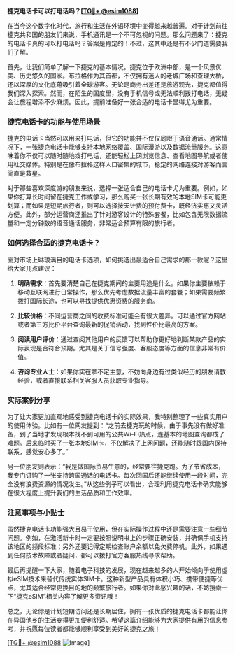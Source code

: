 **捷克电话卡可以打电话吗？[[TG💪+ @esim1088](https://t.me/s/esim1088)]**

在当今这个数字化时代，旅行和生活在外语环境中变得越来越普遍。对于计划前往捷克共和国的朋友们来说，手机通讯是一个不可忽视的问题。那么问题来了：捷克的电话卡真的可以打电话吗？答案是肯定的！不过，这其中还是有不少门道需要我们了解。

首先，让我们简单了解一下捷克的基本情况。捷克位于欧洲中部，是一个风景优美、历史悠久的国家。布拉格作为其首都，不仅拥有迷人的老城广场和查理大桥，还以深厚的文化底蕴吸引着全球游客。无论是商务出差还是旅游观光，捷克都值得我们深入探索。然而，在陌生的国度里，没有手机信号或无法顺利拨打电话，无疑会让旅程增添不少麻烦。因此，提前准备好一张合适的电话卡显得尤为重要。

### 捷克电话卡的功能与使用场景

捷克的电话卡当然可以用来打电话，但它的功能并不仅仅局限于语音通话。通常情况下，一张捷克电话卡能够支持本地网络覆盖、国际漫游以及数据流量服务。这意味着你不仅可以随时随地拨打电话，还能轻松上网浏览信息、查看地图导航或者使用社交媒体。特别是在像布拉格这样人口密集的城市，稳定的网络连接对游客而言简直是救星。

对于那些喜欢深度游的朋友来说，选择一张适合自己的电话卡尤为重要。例如，如果你打算长时间留在捷克工作或学习，那么购买一张长期有效的本地SIM卡可能更划算；而如果是短期旅行者，则可以选择按天计费的预付费卡，既经济实惠又灵活方便。此外，部分运营商还推出了针对游客设计的特殊套餐，比如包含无限数据流量和一定分钟数的语音通话服务，非常适合预算有限的旅行者。

### 如何选择合适的捷克电话卡？

面对市场上琳琅满目的电话卡选项，如何挑选出最适合自己需求的那一款呢？这里给大家几点建议：

1. **明确需求**：首先要清楚自己在捷克期间的主要用途是什么。如果你主要依赖于移动互联网进行日常操作，那么优先考虑数据流量丰富的套餐；如果需要频繁拨打国际长途，也可以寻找提供优惠资费的服务商。

2. **比较价格**：不同运营商之间的收费标准可能会有很大差异。可以通过官方网站或者第三方比价平台查询最新的促销活动，找到性价比最高的方案。

3. **阅读用户评价**：通过查阅其他用户的反馈可以帮助你更好地判断某款产品的实际表现是否符合预期。尤其是关于信号强度、客服态度等方面的信息非常有价值。

4. **咨询专业人士**：如果你实在拿不定主意，不妨向身边有过类似经历的朋友请教经验，或者直接联系相关客服人员获取专业指导。

### 实际案例分享

为了让大家更加直观地感受到捷克电话卡的实际效果，我特别整理了一些真实用户的使用体验。比如有一位网友提到：“之前去捷克玩的时候，由于事先没有做好准备，到了当地才发现根本找不到可用的公共Wi-Fi热点，连基本的地图查询都成了难题。后来临时买了一张本地SIM卡，不仅解决了上网问题，还能随时跟国内保持联系，感觉安心多了。”

另一位朋友则表示：“我是做国际贸易生意的，经常要往捷克跑。为了节省成本，我专门订购了一张支持跨国通话的电话卡。每次回国后还能继续使用一段时间，完全没有浪费资源的情况发生。”从这些例子可以看出，合理利用捷克电话卡确实能够在很大程度上提升我们的生活品质和工作效率。

### 注意事项与小贴士

虽然捷克电话卡功能强大且易于使用，但在实际操作过程中还是需要注意一些细节问题。例如，在激活新卡时一定要按照说明书上的步骤正确安装，并确保手机支持该地区的频段标准；另外还要记得定期检查账户余额以免欠费停机。此外，如果遇到任何技术故障或者疑问，都可以拨打官方客服热线寻求帮助。

最后再提醒一下大家，随着电子科技的发展，现在越来越多的人开始倾向于使用虚拟eSIM技术来替代传统实体SIM卡。这种新型产品具有体积小巧、携带便捷等优点，尤其适合经常更换目的地的频繁旅行者。如果你对此感兴趣的话，不妨搜索一下“捷克eSIM”相关内容了解更多资讯哦！

总之，无论你是计划短期访问还是长期居住，拥有一张优质的捷克电话卡都能让你在异国他乡的生活变得更加便利舒适。希望这篇介绍能够为大家提供有用的信息参考，并祝愿每位读者都能够顺利享受到美好的捷克之旅！

[[TG💪+ @esim1088](https://t.me/s/esim1088) ![Image](https://i.postimg.cc/4NQfJmqS/Snipaste-2025-05-13-00-14-12.png)]